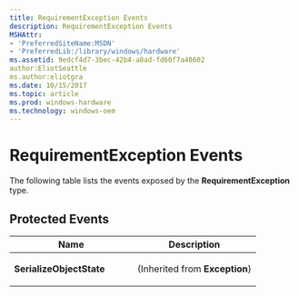 ```yaml
---
title: RequirementException Events
description: RequirementException Events
MSHAttr:
- 'PreferredSiteName:MSDN'
- 'PreferredLib:/library/windows/hardware'
ms.assetid: 9edcf4d7-3bec-42b4-a8ad-fd60f7a48602
author:EliotSeattle
ms.author:eliotgra
ms.date: 10/15/2017
ms.topic: article
ms.prod: windows-hardware
ms.technology: windows-oem
---
```


# RequirementException Events


The following table lists the events exposed by the **RequirementException** type.

## <span id="Protected_Events"></span><span id="protected_events"></span><span id="PROTECTED_EVENTS"></span>Protected Events


<table>
<colgroup>
<col width="50%" />
<col width="50%" />
</colgroup>
<thead>
<tr class="header">
<th>Name</th>
<th>Description</th>
</tr>
</thead>
<tbody>
<tr class="odd">
<td><p><strong>SerializeObjectState</strong></p></td>
<td><p>(Inherited from <strong>Exception</strong>)</p></td>
</tr>
</tbody>
</table>

 

 

 






